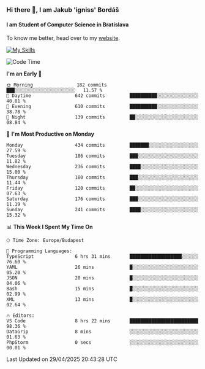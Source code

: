 ### Hi there 👋, I am Jakub 'igniss' Bordáš

#### I am Student of Computer Science in Bratislava
To know me better, head over to my [website](https://bordas.sk).

[![My Skills](https://skillicons.dev/icons?i=js,typescript,html,css,figma,svelte,vue,next,postgresql,nest,express,nodejs)](https://bordas.sk)


<!--START_SECTION:waka-->
![Code Time](http://img.shields.io/badge/Code%20Time-1%2C867%20hrs%2056%20mins-blue)

**I'm an Early 🐤** 

```text
🌞 Morning                182 commits         ███░░░░░░░░░░░░░░░░░░░░░░   11.57 % 
🌆 Daytime                642 commits         ██████████░░░░░░░░░░░░░░░   40.81 % 
🌃 Evening                610 commits         ██████████░░░░░░░░░░░░░░░   38.78 % 
🌙 Night                  139 commits         ██░░░░░░░░░░░░░░░░░░░░░░░   08.84 % 
```
📅 **I'm Most Productive on Monday** 

```text
Monday                   434 commits         ███████░░░░░░░░░░░░░░░░░░   27.59 % 
Tuesday                  186 commits         ███░░░░░░░░░░░░░░░░░░░░░░   11.82 % 
Wednesday                236 commits         ████░░░░░░░░░░░░░░░░░░░░░   15.00 % 
Thursday                 180 commits         ███░░░░░░░░░░░░░░░░░░░░░░   11.44 % 
Friday                   120 commits         ██░░░░░░░░░░░░░░░░░░░░░░░   07.63 % 
Saturday                 176 commits         ███░░░░░░░░░░░░░░░░░░░░░░   11.19 % 
Sunday                   241 commits         ████░░░░░░░░░░░░░░░░░░░░░   15.32 % 
```


📊 **This Week I Spent My Time On** 

```text
🕑︎ Time Zone: Europe/Budapest

💬 Programming Languages: 
TypeScript               6 hrs 31 mins       ███████████████████░░░░░░   76.60 % 
YAML                     26 mins             █░░░░░░░░░░░░░░░░░░░░░░░░   05.20 % 
JSON                     20 mins             █░░░░░░░░░░░░░░░░░░░░░░░░   04.06 % 
Bash                     15 mins             █░░░░░░░░░░░░░░░░░░░░░░░░   02.99 % 
XML                      13 mins             █░░░░░░░░░░░░░░░░░░░░░░░░   02.64 % 

🔥 Editors: 
VS Code                  8 hrs 22 mins       █████████████████████████   98.36 % 
DataGrip                 8 mins              ░░░░░░░░░░░░░░░░░░░░░░░░░   01.63 % 
PhpStorm                 0 secs              ░░░░░░░░░░░░░░░░░░░░░░░░░   00.01 % 
```


 Last Updated on 29/04/2025 20:43:28 UTC
<!--END_SECTION:waka-->
